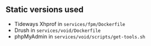 ## Static versions used
- Tideways Xhprof in `services/fpm/Dockerfile`
- Drush in `services/void/Dockerfile`
- phpMyAdmin in `services/void/scripts/get-tools.sh`
